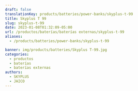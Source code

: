 ```yaml
---
draft: false
translationKey: products/batteries/power-banks/skyplus-t-99
title: Skyplus T 99
slug: skyplus-t-99
date: 2023-01-08T01:32:09-05:00
url: /productos/baterías/baterías externas/skyplus-t-99
aliases:
  - /products/batteries/power-banks/skyplus-t-99

banner: img/products/batteries/Skyplus T-99.jpg
categories:
  - productos
  - baterías
  - baterías externas
authors:
  - SKYPLUS
  - JAICO
---
```

